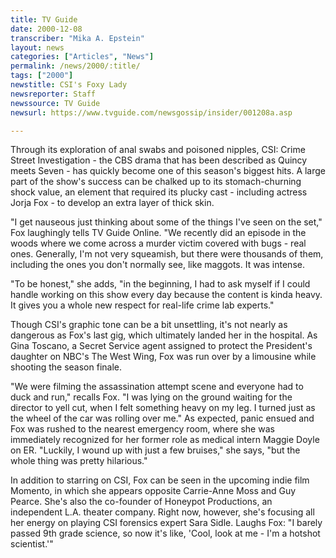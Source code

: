 ```yaml
---
title: TV Guide
date: 2000-12-08
transcriber: "Mika A. Epstein"
layout: news
categories: ["Articles", "News"]
permalink: /news/2000/:title/
tags: ["2000"]
newstitle: CSI's Foxy Lady
newsreporter: Staff
newssource: TV Guide
newsurl: https://www.tvguide.com/newsgossip/insider/001208a.asp

---
```

Through its exploration of anal swabs and poisoned nipples, CSI: Crime Street Investigation - the CBS drama that has been described as Quincy meets Seven - has quickly become one of this season's biggest hits. A large part of the show's success can be chalked up to its stomach-churning shock value, an element that required its plucky cast - including actress Jorja Fox - to develop an extra layer of thick skin.

"I get nauseous just thinking about some of the things I've seen on the set," Fox laughingly tells TV Guide Online. "We recently did an episode in the woods where we come across a murder victim covered with bugs - real ones. Generally, I'm not very squeamish, but there were thousands of them, including the ones you don't normally see, like maggots. It was intense.

"To be honest," she adds, "in the beginning, I had to ask myself if I could handle working on this show every day because the content is kinda heavy. It gives you a whole new respect for real-life crime lab experts."

Though CSI's graphic tone can be a bit unsettling, it's not nearly as dangerous as Fox's last gig, which ultimately landed her in the hospital. As Gina Toscano, a Secret Service agent assigned to protect the President's daughter on NBC's The West Wing, Fox was run over by a limousine while shooting the season finale.

"We were filming the assassination attempt scene and everyone had to duck and run," recalls Fox. "I was lying on the ground waiting for the director to yell cut, when I felt something heavy on my leg. I turned just as the wheel of the car was rolling over me." As expected, panic ensued and Fox was rushed to the nearest emergency room, where she was immediately recognized for her former role as medical intern Maggie Doyle on ER. "Luckily, I wound up with just a few bruises," she says, "but the whole thing was pretty hilarious."

In addition to starring on CSI, Fox can be seen in the upcoming indie film Momento, in which she appears opposite Carrie-Anne Moss and Guy Pearce. She's also the co-founder of Honeypot Productions, an independent L.A. theater company. Right now, however, she's focusing all her energy on playing CSI forensics expert Sara Sidle. Laughs Fox: "I barely passed 9th grade science, so now it's like, 'Cool, look at me - I'm a hotshot scientist.'"
